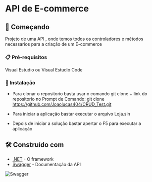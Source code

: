 # API de E-commerce

## 🚀 Começando

Projeto de uma API , onde temos todos os controladores e métodos necessarios para a criação de um E-commerce

### 📋 Pré-requisitos

Visual Estudio ou Visual Estudio Code

### 🔧 Instalação

* Para clonar o repositorio basta usar o comando git clone + link do repositorio no Prompt de Comando: git clone https://github.com/Joaolucas404/CRUD_Test.git

* Para iniciar a aplicação bastar executar o arquivo Loja.sln 

* Depois de iniciar a solução bastar apertar o F5 para executar a aplicação


## 🛠️ Construído com

* [.NET](https://learn.microsoft.com/pt-br/dotnet/) - O framework 
* [Swagger](https://swagger.io/docs/) - Documentação da API

![Swagger](https://user-images.githubusercontent.com/108549505/193978836-b02e8aa4-f285-400c-8b32-80c07f646e8f.PNG)
